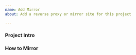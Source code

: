 ```yaml
---
name: Add Mirror
about: Add a reverse proxy or mirror site for this project

---
```


<!--

If you request Telescopium to setup a reverse proxy or mirror site for an open-source project, please submit you issue using the following template.

If this is not a reverse proxy or mirror request, there is NO need to follow this template.
-->

### Project Intro

### How to Mirror
